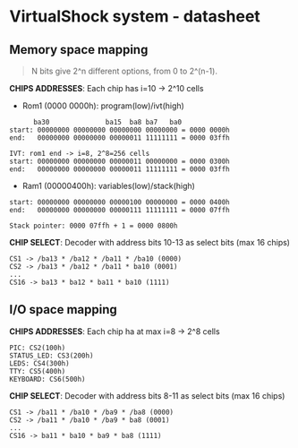 # VirtualShock system - datasheet
## Memory space mapping
> N bits give 2^n different options, from 0 to 2^(n-1).  

**CHIPS ADDRESSES**: Each chip has i=10 -> 2^10 cells
- Rom1 (0000 0000h): program(low)/ivt(high)
```
      ba30              ba15  ba8 ba7   ba0
start: 00000000 00000000 00000000 00000000 = 0000 0000h
end:   00000000 00000000 00000011 11111111 = 0000 03ffh

IVT: rom1 end -> i=8, 2^8=256 cells
start: 00000000 00000000 00000011 00000000 = 0000 0300h
end:   00000000 00000000 00000011 11111111 = 0000 03ffh
```
- Ram1 (00000400h): variables(low)/stack(high)
```
start: 00000000 00000000 00000100 00000000 = 0000 0400h
end:   00000000 00000000 00000111 11111111 = 0000 07ffh

Stack pointer: 0000 07ffh + 1 = 0000 0800h
```
**CHIP SELECT**: Decoder with address bits 10-13 as select bits (max 16 chips)
```
CS1 -> /ba13 * /ba12 * /ba11 * /ba10 (0000)
CS2 -> /ba13 * /ba12 * /ba11 * ba10 (0001)
...
CS16 -> ba13 * ba12 * ba11 * ba10 (1111)
```

## I/O space mapping
**CHIPS ADDRESSES**: Each chip ha at max i=8 -> 2^8 cells  
```
PIC: CS2(100h)  
STATUS_LED: CS3(200h)  
LEDS: CS4(300h)  
TTY: CS5(400h)  
KEYBOARD: CS6(500h)  
```

**CHIP SELECT**: Decoder with address bits 8-11 as select bits (max 16 chips)
```
CS1 -> /ba11 * /ba10 * /ba9 * /ba8 (0000)
CS2 -> /ba11 * /ba10 * /ba9 * ba8 (0001)
...
CS16 -> ba11 * ba10 * ba9 * ba8 (1111)
```

